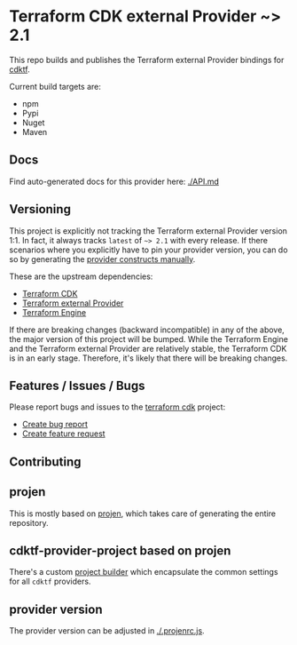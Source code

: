 # Terraform CDK external Provider ~> 2.1

This repo builds and publishes the Terraform external Provider bindings for [cdktf](https://cdk.tf).

Current build targets are:

* npm
* Pypi
* Nuget
* Maven

## Docs

Find auto-generated docs for this provider here: [./API.md](./API.md)

## Versioning

This project is explicitly not tracking the Terraform external Provider version 1:1. In fact, it always tracks `latest` of `~> 2.1` with every release. If there scenarios where you explicitly have to pin your provider version, you can do so by generating the [provider constructs manually](https://cdk.tf/imports).

These are the upstream dependencies:

* [Terraform CDK](https://cdk.tf)
* [Terraform external Provider](https://github.com/terraform-providers/terraform-provider-external)
* [Terraform Engine](https://terraform.io)

If there are breaking changes (backward incompatible) in any of the above, the major version of this project will be bumped. While the Terraform Engine and the Terraform external Provider are relatively stable, the Terraform CDK is in an early stage. Therefore, it's likely that there will be breaking changes.

## Features / Issues / Bugs

Please report bugs and issues to the [terraform cdk](https://cdk.tf) project:

* [Create bug report](https://cdk.tf/bug)
* [Create feature request](https://cdk.tf/feature)

## Contributing

## projen

This is mostly based on [projen](https://github.com/eladb/projen), which takes care of generating the entire repository.

## cdktf-provider-project based on projen

There's a custom [project builder](https://github.com/terraform-cdk-providers/cdktf-provider-project) which encapsulate the common settings for all `cdktf` providers.

## provider version

The provider version can be adjusted in [./.projenrc.js](./.projenrc.js).
